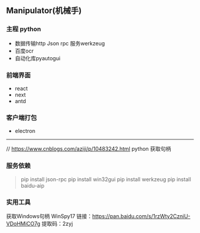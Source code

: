 ## Manipulator(机械手)

### 主程 python

- 数据传输http Json rpc 服务werkzeug
- 百度ocr
- 自动化库pyautogui

### 前端界面

- react
- next
- antd

### 客户端打包 
- electron

---

// https://www.cnblogs.com/aziji/p/10483242.html python 获取句柄


### 服务依赖
> pip install json-rpc
> pip install win32gui
> pip install werkzeug
> pip install baidu-aip

### 实用工具
获取Windows句柄 WinSpy17
链接：https://pan.baidu.com/s/1rzWty2CzniU-VDoHMiCO7g 
提取码：2zyj


